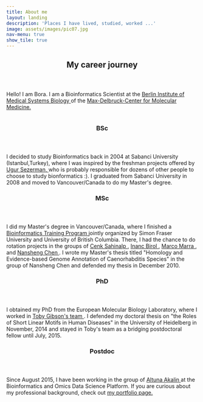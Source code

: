```yaml
---
title: About me
layout: landing
description: 'Places I have lived, studied, worked ...'
image: assets/images/pic07.jpg
nav-menu: true
show_tile: true
---
```


<!-- Main -->
<div id="main">

<!-- One -->
<section id="one">
	<div class="inner">
		<header class="major">
			<h2>My career journey</h2>
		</header>
		<p> Hello! I am Bora. I am a Bioinformatics Scientist at the 
			<a href='https://www.mdc-berlin.de/bimsb' > Berlin Institute of Medical Systems Biology </a>
			of the <a href='https://www.mdc-berlin.de' > Max-Delbruck-Center for Molecular Medicine. </a>
		</p>
	</div>
</section>

<!-- Two -->
<section id="two" class="spotlights">
	<section>
		<a href="generic.html" class="image">
			<img src="https://unsplash.com/photos/crjPrExvShc" alt="" data-position="center center" />
		</a>
		<div class="content">
			<div class="inner">
				<header class="major">
					<h3>BSc</h3>
				</header>
				<p>I decided to study Bioinformatics back in 2004 at Sabanci University (Istanbul,Turkey), where I was inspired by the freshman projects offered by <a href='http://www.sezermanlab.org' > Ugur Sezerman, </a> who is probably responsible for dozens of other people to choose to study bionformatics :). I graduated from Sabanci University in 2008 and moved to Vancouver/Canada to do my Master's degree.</p>
			</div>
		</div>
	</section>
	<section>
		<div class="content">
			<div class="inner">
				<header class="major">
					<h3>MSc</h3>
				</header>
				<p>I did my Master's degree in Vancouver/Canada, where I finished a 
					<a href='https://bcbioinformaticsgrad.ca' > Bioinformatics Training Program </a> 
					jointly organized by Simon Fraser University and University of British Columbia. 
					There, I had the chance to do rotation projects in the groups of 
					<a href='https://scholar.google.com/citations?user=O8wbTncAAAAJ&hl=en' > Cenk Sahinalp </a>, 
					<a href='https://scholar.google.com/citations?user=Svk1wjsAAAAJ&hl=en' > Inanc Birol </a>, 
					<a href='https://scholar.google.ca/citations?user=XTZ7_NUAAAAJ&hl=en' > Marco Marra </a>, and 
					<a href='https://scholar.google.com/citations?user=tEN1cS0AAAAJ&hl=en' > Nansheng Chen </a>. 
					I wrote my Master's thesis titled "Homology and Evidence-based Genome Annotation of Caenorhabditis Species" in the group of Nansheng Chen and defended my thesis in December 2010.</p>
			</div>
		</div>
	</section>
	<section>
		<div class="content">
			<div class="inner">
				<header class="major">
					<h3>PhD</h3>
				</header>
				<p>I obtained my PhD from the European Molecular Biology Laboratory, where I worked in 
					<a href='https://scholar.google.de/citations?user=udfEf1EAAAAJ&hl=en' > Toby Gibson's team </a>. 
					I defended my doctoral thesis on "the Roles of Short Linear Motifs in Human Diseases" in the University of Heidelberg in November, 2014 and stayed in Toby's team as a bridging postdoctoral fellow until July, 2015.</p>
			</div>
		</div>
	</section>
	<section>
		<div class="content">
			<div class="inner">
				<header class="major">
					<h3>Postdoc</h3>
				</header>
				<p>Since August 2015, I have been working in the group of 
					<a href='https://bioinformatics.mdc-berlin.de' > Altuna Akalin </a> 
					at the Bioinformatics and Omics Data Science Platform. 
					If you are curious about my professional background, check out 
					<a href='https://borauyar.com/CV/' > my portfolio page. </p>
			</div>
		</div>
	</section>
</section>
